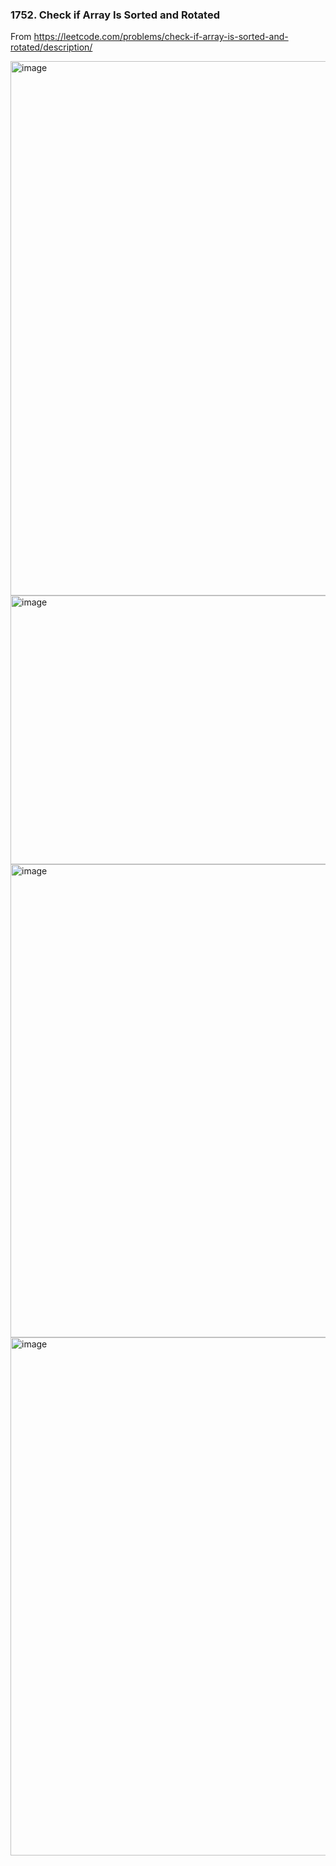 ### 1752. Check if Array Is Sorted and Rotated
From <https://leetcode.com/problems/check-if-array-is-sorted-and-rotated/description/>

<img width="1777" height="855" alt="image" src="https://github.com/user-attachments/assets/195cae97-ed4e-419a-9718-0a3d683b140a" />
<img width="1855" height="430" alt="image" src="https://github.com/user-attachments/assets/a3c46956-cd4f-421b-b09b-d8ad0a849109" />
<img width="1899" height="757" alt="image" src="https://github.com/user-attachments/assets/995cc94d-2c0c-41cb-b5c9-002c0e079e16" />
<img width="1891" height="829" alt="image" src="https://github.com/user-attachments/assets/a466aa91-57e6-4cf2-bed1-b69e7cf9b10d" />
